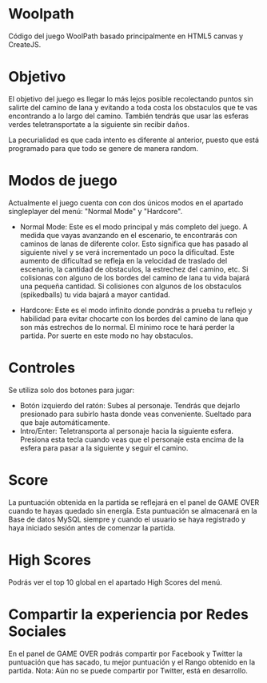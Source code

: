 # Woolpath

Código del juego WoolPath basado principalmente en HTML5 canvas y CreateJS.

# Objetivo

El objetivo del juego es llegar lo más lejos posible recolectando puntos sin salirte del camino de lana y evitando a toda costa los obstaculos que te vas encontrando a lo largo del camino. También tendrás que usar las esferas verdes teletransportate a la siguiente sin recibir daños.

La pecurialidad es que cada intento es diferente al anterior, puesto que está programado para que todo se genere de manera random.

# Modos de juego

Actualmente el juego cuenta con con dos únicos modos en el apartado singleplayer del menú: "Normal Mode" y "Hardcore".
  - Normal Mode: Este es el modo principal y más completo del juego. A medida que vayas avanzando en el escenario, te encontrarás con caminos de lanas de diferente color. Esto significa que has pasado al siguiente nivel y se verá incrementado un poco la dificultad. Este aumento de dificultad se refleja en la velocidad de traslado del escenario, la cantidad de obstaculos, la estrechez del camino, etc. Si colisionas con alguno de los bordes del camino de lana tu vida bajará una pequeña cantidad. Si colisiones con algunos de los obstaculos (spikedballs) tu vida bajará a mayor cantidad.

  - Hardcore: Este es el modo infinito donde pondrás a prueba tu reflejo y habilidad para evitar chocarte con los bordes del camino de lana que son más estrechos de lo normal. El mínimo roce te hará perder la partida. Por suerte en este modo no hay obstaculos.

# Controles

Se utiliza solo dos botones para jugar:
  - Botón izquierdo del ratón: Subes al personaje. Tendrás que dejarlo presionado para subirlo hasta donde veas conveniente. Sueltado para que baje automáticamente. 
  - Intro/Enter: Teletransporta al personaje hacia la siguiente esfera. Presiona esta tecla cuando veas que el personaje esta encima de la esfera para pasar a la siguiente y seguir el camino.

# Score

La puntuación obtenida en la partida se reflejará en el panel de GAME OVER cuando te hayas quedado sin energía. 
Esta puntuación se almacenará en la Base de datos MySQL siempre y cuando el usuario se haya registrado y haya iniciado sesión antes de comenzar la partida.

# High Scores

Podrás ver el top 10 global en el apartado High Scores del menú.

# Compartir la experiencia por Redes Sociales

En el panel de GAME OVER podrás compartir por Facebook y Twitter la puntuación que has sacado, tu mejor puntuación y el Rango obtenido en la partida.
Nota: Aún no se puede compartir por Twitter, está en desarrollo.
